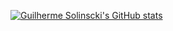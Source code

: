 [![Guilherme Solinscki's GitHub stats](https://github-readme-stats.vercel.app/api?username=guilhermeslk)](https://github.com/anuraghazra/github-readme-stats)

